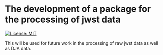# The development of a package for the processing of jwst data

[![License: MIT](https://img.shields.io/badge/License-MIT-blue.svg)](https://opensource.org/licenses/MIT)

This will be used for future work in the processing of raw jwst data as well as DJA data.
